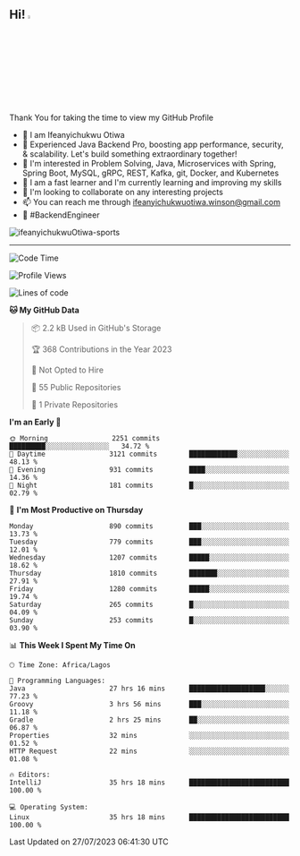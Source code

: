 <!-- BLOG-POST-LIST:START --><!-- BLOG-POST-LIST:END -->

## Hi! <img src="https://media.giphy.com/media/hvRJCLFzcasrR4ia7z/giphy.gif" width="4%"> 

Thank You for taking the time to view my GitHub Profile

- 👋 I am Ifeanyichukwu Otiwa
- 🚀 Experienced Java Backend Pro, boosting app performance, security, & scalability. Let's build something extraordinary together!
- 👀 I'm interested in Problem Solving, Java, Microservices with Spring, Spring Boot, MySQL, gRPC, REST, Kafka, git, Docker, and Kubernetes
- 🌱 I am a fast learner and I'm currently learning and improving my skills
- 💞️ I'm looking to collaborate on any interesting projects
- 📫 You can reach me through ifeanyichukwuotiwa.winson@gmail.com
- 🚀 #BackendEngineer

<p align="left" marginTop="10px"> <img src="https://komarev.com/ghpvc/?username=ifeanyichukwuOtiwa-sports&label=Profile%20views&color=0e75b6&style=for-the-badge" alt="ifeanyichukwuOtiwa-sports" /> </p>

***

<!--START_SECTION:waka-->
![Code Time](http://img.shields.io/badge/Code%20Time-1%2C539%20hrs%2040%20mins-blue)

![Profile Views](http://img.shields.io/badge/Profile%20Views-7-blue)

![Lines of code](https://img.shields.io/badge/From%20Hello%20World%20I%27ve%20Written-3.0%20million%20lines%20of%20code-blue)

**🐱 My GitHub Data** 

> 📦 2.2 kB Used in GitHub's Storage 
 > 
> 🏆 368 Contributions in the Year 2023
 > 
> 🚫 Not Opted to Hire
 > 
> 📜 55 Public Repositories 
 > 
> 🔑 1 Private Repositories 
 > 
**I'm an Early 🐤** 

```text
🌞 Morning                2251 commits        █████████░░░░░░░░░░░░░░░░   34.72 % 
🌆 Daytime                3121 commits        ████████████░░░░░░░░░░░░░   48.13 % 
🌃 Evening                931 commits         ████░░░░░░░░░░░░░░░░░░░░░   14.36 % 
🌙 Night                  181 commits         █░░░░░░░░░░░░░░░░░░░░░░░░   02.79 % 
```
📅 **I'm Most Productive on Thursday** 

```text
Monday                   890 commits         ███░░░░░░░░░░░░░░░░░░░░░░   13.73 % 
Tuesday                  779 commits         ███░░░░░░░░░░░░░░░░░░░░░░   12.01 % 
Wednesday                1207 commits        █████░░░░░░░░░░░░░░░░░░░░   18.62 % 
Thursday                 1810 commits        ███████░░░░░░░░░░░░░░░░░░   27.91 % 
Friday                   1280 commits        █████░░░░░░░░░░░░░░░░░░░░   19.74 % 
Saturday                 265 commits         █░░░░░░░░░░░░░░░░░░░░░░░░   04.09 % 
Sunday                   253 commits         █░░░░░░░░░░░░░░░░░░░░░░░░   03.90 % 
```


📊 **This Week I Spent My Time On** 

```text
🕑︎ Time Zone: Africa/Lagos

💬 Programming Languages: 
Java                     27 hrs 16 mins      ███████████████████░░░░░░   77.23 % 
Groovy                   3 hrs 56 mins       ███░░░░░░░░░░░░░░░░░░░░░░   11.18 % 
Gradle                   2 hrs 25 mins       ██░░░░░░░░░░░░░░░░░░░░░░░   06.87 % 
Properties               32 mins             ░░░░░░░░░░░░░░░░░░░░░░░░░   01.52 % 
HTTP Request             22 mins             ░░░░░░░░░░░░░░░░░░░░░░░░░   01.08 % 

🔥 Editors: 
IntelliJ                 35 hrs 18 mins      █████████████████████████   100.00 % 

💻 Operating System: 
Linux                    35 hrs 18 mins      █████████████████████████   100.00 % 
```


 Last Updated on 27/07/2023 06:41:30 UTC
<!--END_SECTION:waka-->

<!--
<p align="center">
![trophy](https://github-profile-trophy.vercel.app/?username=ifeanyichukwuOtiwa-sports&theme=onedark) (https://github.com/ryo-ma/github-profile-trophy)
</p>
-->

<!---
ifeanyi-otiwa/ifeanyi-otiwa is a ✨ special ✨ repository because its `README.md` (this file) appears on your GitHub profile.
You can click the Preview link to take a look at your changes.
--->
